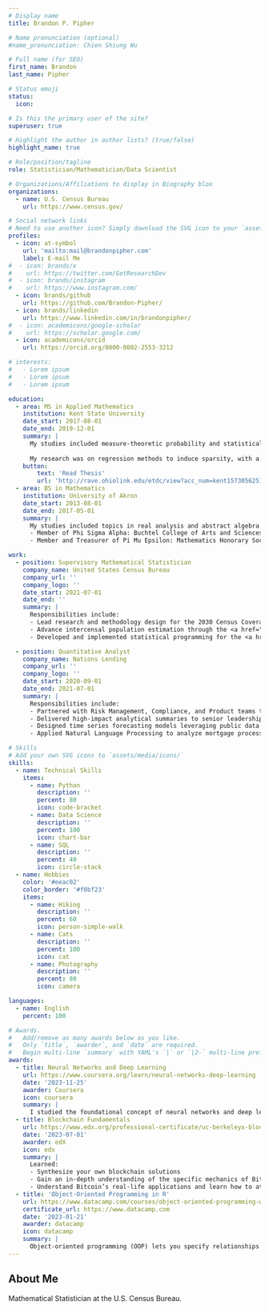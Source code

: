 ```yaml
---
# Display name
title: Brandon P. Pipher

# Name pronunciation (optional)
#name_pronunciation: Chien Shiung Wu

# Full name (for SEO)
first_name: Brandon
last_name: Pipher

# Status emoji
status:
  icon: 

# Is this the primary user of the site?
superuser: true

# Highlight the author in author lists? (true/false)
highlight_name: true

# Role/position/tagline
role: Statistician/Mathematician/Data Scientist

# Organizations/Affiliations to display in Biography blox
organizations:
  - name: U.S. Census Bureau
    url: https://www.census.gov/

# Social network links
# Need to use another icon? Simply download the SVG icon to your `assets/media/icons/` folder.
profiles:
  - icon: at-symbol
    url: 'mailto:mail@brandonpipher.com'
    label: E-mail Me
#  - icon: brands/x
#    url: https://twitter.com/GetResearchDev
#  - icon: brands/instagram
#    url: https://www.instagram.com/
  - icon: brands/github
    url: https://github.com/Brandon-Pipher/
  - icon: brands/linkedin
    url: https://www.linkedin.com/in/brandonpipher/
#  - icon: academicons/google-scholar
#    url: https://scholar.google.com/
  - icon: academicons/orcid
    url: https://orcid.org/0000-0002-2553-3212

# interests:
#   - Lorem ipsum
#   - Lorem ipsum
#   - Lorem ipsum

education:
  - area: MS in Applied Mathematics
    institution: Kent State University
    date_start: 2017-08-01
    date_end: 2019-12-01
    summary: |
      My studies included measure-theoretic probability and statistical computing.
      
      My research was on regression methods to induce sparsity, with a focus on non-convex methodologies.
    button:
        text: 'Read Thesis'
        url: 'http://rave.ohiolink.edu/etdc/view?acc_num=kent1573056251025985'
  - area: BS in Mathematics
    institution: University of Akron
    date_start: 2013-08-01
    date_end: 2017-05-01
    summary: |
      My studies included topics in real analysis and abstract algebra.
      - Member of Phi Sigma Alpha: Buchtel College of Arts and Sciences Scholastic Honorary Society
      - Member and Treasurer of Pi Mu Epsilon: Mathematics Honorary Society (Ohio Nu Chapter)

work:
  - position: Supervisory Mathematical Statistician
    company_name: United States Census Bureau
    company_url: ''
    company_logo: ''
    date_start: 2021-07-01
    date_end: ''
    summary: |
      Responsibilities include:
      - Lead research and methodology design for the 2030 Census Coverage Estimation program, driving data-driven projects that apply advanced statistical and machine learning techniques within the Decennial Statistical Studies Division. Develop tract-level person and housing unit estimation methods, build outlier-detection frameworks, and apply graph-theoretic models to leverage household structures from administrative records for improved population estimates.
      - Advance intercensal population estimation through the <a href="https://www.census.gov/about/adrm/linkage/projects/continuous-count-study.html">Continuous Count Study</a> by integrating Census products, commercial datasets, and government administrative records. Apply innovative statistical methods—including Log-Linear and Latent Class modeling—for imputation, and presented findings at the <a href="https://zenodo.org/records/14009748">2024 Joint Statistical Meetings</a> and the 2024 Federal Committee on Statistical Methodology.
      - Developed and implemented statistical programming for the <a href="https://www2.census.gov/programs-surveys/decennial/coverage-measurement/pes/national-census-coverage-estimates-by-demographic-characteristics.pdf">2020 Post-Enumeration Survey (PES)</a>, creating an in-mover probability imputation model and applying advanced feature-selection techniques to enhance coverage estimate accuracy.

  - position: Quantitative Analyst
    company_name: Nations Lending
    company_url: ''
    company_logo: ''
    date_start: 2020-09-01
    date_end: 2021-07-01
    summary: |
      Responsibilities include:
      - Partnered with Risk Management, Compliance, and Product teams to create automated reports and dashboards, providing insights on KPIs and OKRs using statistical modeling and data science techniques.
      - Delivered high-impact analytical summaries to senior leadership, developing flexible reporting solutions to drive strategic decision-making and monitor performance indicators.
      - Designed time series forecasting models leveraging public data to predict quarterly mortgage loan origination volume, optimizing workforce allocation and reducing operational costs.
      - Applied Natural Language Processing to analyze mortgage process documentation, uncovering bottlenecks and reducing closing times through machine learning-based workflow improvements.

# Skills
# Add your own SVG icons to `assets/media/icons/`
skills:
  - name: Technical Skills
    items:
      - name: Python
        description: ''
        percent: 80
        icon: code-bracket
      - name: Data Science
        description: ''
        percent: 100
        icon: chart-bar
      - name: SQL
        description: ''
        percent: 40
        icon: circle-stack
  - name: Hobbies
    color: '#eeac02'
    color_border: '#f0bf23'
    items:
      - name: Hiking
        description: ''
        percent: 60
        icon: person-simple-walk
      - name: Cats
        description: ''
        percent: 100
        icon: cat
      - name: Photography
        description: ''
        percent: 80
        icon: camera

languages:
  - name: English
    percent: 100

# Awards.
#   Add/remove as many awards below as you like.
#   Only `title`, `awarder`, and `date` are required.
#   Begin multi-line `summary` with YAML's `|` or `|2-` multi-line prefix and indent 2 spaces below.
awards:
  - title: Neural Networks and Deep Learning
    url: https://www.coursera.org/learn/neural-networks-deep-learning
    date: '2023-11-25'
    awarder: Coursera
    icon: coursera
    summary: |
      I studied the foundational concept of neural networks and deep learning. By the end, I was familiar with the significant technological trends driving the rise of deep learning; build, train, and apply fully connected deep neural networks; implement efficient (vectorized) neural networks; identify key parameters in a neural network’s architecture; and apply deep learning to your own applications.
  - title: Blockchain Fundamentals
    url: https://www.edx.org/professional-certificate/uc-berkeleyx-blockchain-fundamentals
    date: '2023-07-01'
    awarder: edX
    icon: edx
    summary: |
      Learned:
      - Synthesize your own blockchain solutions
      - Gain an in-depth understanding of the specific mechanics of Bitcoin
      - Understand Bitcoin’s real-life applications and learn how to attack and destroy Bitcoin, Ethereum, smart contracts and Dapps, and alternatives to Bitcoin’s Proof-of-Work consensus algorithm
  - title: 'Object-Oriented Programming in R'
    url: https://www.datacamp.com/courses/object-oriented-programming-with-s3-and-r6-in-r
    certificate_url: https://www.datacamp.com
    date: '2023-01-21'
    awarder: datacamp
    icon: datacamp
    summary: |
      Object-oriented programming (OOP) lets you specify relationships between functions and the objects that they can act on, helping you manage complexity in your code. This is an intermediate level course, providing an introduction to OOP, using the S3 and R6 systems. S3 is a great day-to-day R programming tool that simplifies some of the functions that you write. R6 is especially useful for industry-specific analyses, working with web APIs, and building GUIs.
---
```


## About Me

Mathematical Statistician at the U.S. Census Bureau.

